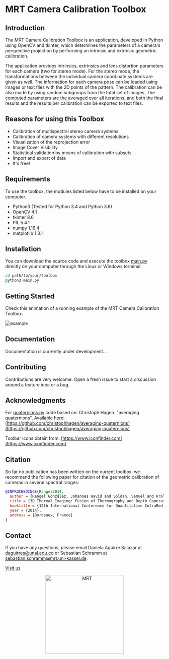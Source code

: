 # MRT Camera Calibration Toolbox

## Introduction

The MRT Camera Calibration Toolbox is an application, developed in Python using OpenCV and tkinter, which determines the parameters of a camera's perspective projection by performing an intrinsic and extrinsic geometric calibration.

The application provides intrinsics, extrinsics and lens distortion parameters for each camera (two for stereo mode). For the stereo mode, the transformations between the individual camera coordinate systems are given as well. The information for each camera pose can be loaded using images or text files with the 2D points of the pattern. The calibration can be also made by using random subgroups from the total set of images. The computed parameters are the averaged over all iterations, and both the final results and the results per calibration can be exported to text files. 

## Reasons for using this Toolbox

-   Calibration of multispectral stereo camera systems
-   Calibration of camera systems with different resolutions
-   Visualization of the reprojection error
-   Image Cover Visibility
-   Statistical validation by means of calibration with subsets
-   Import and export of data
-   It's free!

## Requirements

To use the toolbox, the modules listed below have to be installed on your computer. 

-   Python3 (Tested for Python 3.4 and Python 3.6)
-   OpenCV 4.1
-   tkinter 8.6
-   PIL 5.4.1
-   numpy 1.16.4
-   matplotlib 1.3.1

## Installation

You can download the source code and execute the toolbox [main.py](https://github.com/MT-MRT/MRT-Camera-Calibration-Toolbox/blob/master/main.py) directly on your computer through the Linux or Windows terminal:

```bash
cd path/to/your/toolbox
python3 main.py
```

## Getting Started

Check this animation of a running example of the MRT Camera Calibration Toolbox. 

![example](https://github.com/MT-MRT/MRT-Camera-Calibration-Toolbox/blob/master/docs/example_single_chessboard.gif)

## Documentation

Documentation is currently under development...

## Contributing 

Contributions are very welcome. Open a fresh issue to start a discussion around a feature idea or a bug.

## Acknowledgments

For [quaternions.py](https://github.com/MT-MRT/MRT-Camera-Calibration-Toolbox/blob/master/quaternions.py) code based on: Christoph Hagen. "averaging quaternions". Available here: [https://github.com/christophhagen/averaging-quaternions](https://github.com/christophhagen/averaging-quaternions)

Toolbar icons obtain from: [https://www.iconfinder.com](https://www.iconfinder.com)

## Citation

So far no publication has been written on the current toolbox, we recommend the following paper for citation of the geometric calibration of cameras in several spectral ranges:
```BibTeX
@INPROCEEDINGS{Rangel2014,
  author = {Rangel González, Johannes Havid and Soldan, Samuel and Kroll, Andreas},
  title = {3D Thermal Imaging: Fusion of Thermography and Depth Cameras},
  booktitle = {12th International Conference for Quantitative InfraRed Thermography (QIRT 2014)},
  year = {2014},
  address = {Bordeaux, France}
}
```

## Contact

If you have any questions, please email Daniela Aguirre Salazar at daguirres@unal.edu.co or Sebastian Schramm at sebastian.schramm@mrt.uni-kassel.de.

[Visit us](https://www.uni-kassel.de/maschinenbau/institute/mess-und-regelungstechnik/mrt.html)

<p align="center">
  <a href="https://www.uni-kassel.de/maschinenbau/institute/mess-und-regelungstechnik/mrt.html"><img src="https://github.com/MT-MRT/MRT-Camera-Calibration-Toolbox/blob/master/docs/MRT-Logo.png" alt="MRT" width="250"/>
</p>
